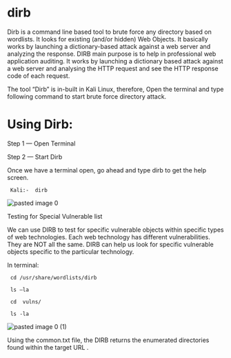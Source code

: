 # dirb

Dirb is a command line based tool to brute force any directory based on wordlists. It looks for existing (and/or hidden) Web Objects. It basically works by launching a dictionary-based attack against a web server and analyzing the response. DIRB main purpose is to help in professional web application auditing. It works by launching a dictionary based attack against a web server and analysing the HTTP request and see the HTTP response code of each request.

The tool “Dirb” is in-built in Kali Linux, therefore, Open the terminal and type following command to start brute force directory attack.

# Using Dirb:

Step 1 — Open Terminal

Step 2 — Start Dirb

Once we have a terminal open, go ahead and type dirb to get the help screen.

     Kali:-  dirb
     
![pasted image 0](https://user-images.githubusercontent.com/106522935/202938340-977c2e6b-bdb0-438b-bd4b-3baf766efcfe.png)

Testing for Special Vulnerable list

We can use DIRB to test for specific vulnerable objects within specific types of web technologies. Each web technology has different vulnerabilities. They are NOT all the same. DIRB can help us look for specific vulnerable objects specific to the particular technology.

In terminal:

     cd /usr/share/wordlists/dirb

     ls –la

     cd  vulns/

     ls -la
     
![pasted image 0 (1)](https://user-images.githubusercontent.com/106522935/202938483-8e885c8d-f486-4b3a-bf76-50721b45e4fd.png)

Using the common.txt file, the DIRB returns the enumerated directories found within the target URL .
